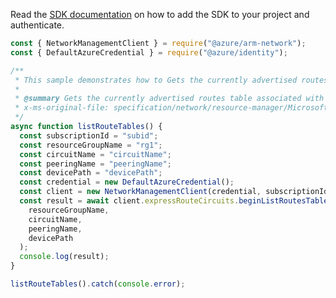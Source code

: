 Read the [SDK documentation](https://github.com/Azure/azure-sdk-for-js/blob/%40azure%2Farm-network_27.0.0/sdk/network/arm-network/README.md) on how to add the SDK to your project and authenticate.

```javascript
const { NetworkManagementClient } = require("@azure/arm-network");
const { DefaultAzureCredential } = require("@azure/identity");

/**
 * This sample demonstrates how to Gets the currently advertised routes table associated with the express route circuit in a resource group.
 *
 * @summary Gets the currently advertised routes table associated with the express route circuit in a resource group.
 * x-ms-original-file: specification/network/resource-manager/Microsoft.Network/stable/2021-05-01/examples/ExpressRouteCircuitRouteTableList.json
 */
async function listRouteTables() {
  const subscriptionId = "subid";
  const resourceGroupName = "rg1";
  const circuitName = "circuitName";
  const peeringName = "peeringName";
  const devicePath = "devicePath";
  const credential = new DefaultAzureCredential();
  const client = new NetworkManagementClient(credential, subscriptionId);
  const result = await client.expressRouteCircuits.beginListRoutesTableAndWait(
    resourceGroupName,
    circuitName,
    peeringName,
    devicePath
  );
  console.log(result);
}

listRouteTables().catch(console.error);
```
